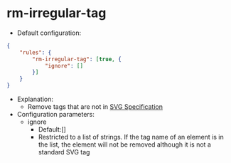 # rm-irregular-tag

* Default configuration:
```json
{
	"rules": {
		"rm-irregular-tag": [true, {
			"ignore": []
		}]
	}
}
```
* Explanation:
	* Remove tags that are not in [SVG Specification](https://www.w3.org/TR/SVG/eltindex.html)
* Configuration parameters:
	* ignore
		* Default:\[]
		* Restricted to a list of strings. If the tag name of an element is in the list, the element will not be removed although it is not a standard SVG tag
